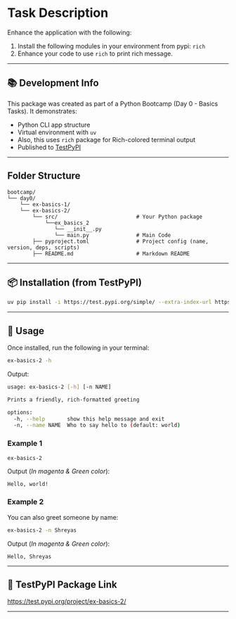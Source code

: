 # Task Description 

Enhance the application with the following:

1. Install the following modules in your environment from pypi: `rich`
2. Enhance your code to use `rich` to print rich message.
---

## 📚 Development Info

This package was created as part of a Python Bootcamp (Day 0 - Basics Tasks). It demonstrates:

- Python CLI app structure
- Virtual environment with `uv`
- Also, this uses `rich` package for Rich-colored terminal output
- Published to [TestPyPI](https://test.pypi.org)

---

## Folder Structure

```
bootcamp/
└── day0/
    └── ex-basics-1/
    └── ex-basics-2/
        └── src/                         # Your Python package
            └──ex_basics_2
               └── __init__.py
               └── main.py               # Main Code
        ├── pyproject.toml               # Project config (name, version, deps, scripts)
        ├── README.md                    # Markdown README 

```

---

## 📦 Installation (from TestPyPI)


```bash
uv pip install -i https://test.pypi.org/simple/ --extra-index-url https://pypi.org/simple ex-basics-2==0.1
```

---

## 🚀 Usage

Once installed, run the following in your terminal:

```bash
ex-basics-2 -h
```

Output:
```bash
usage: ex-basics-2 [-h] [-n NAME]

Prints a friendly, rich-formatted greeting

options:
  -h, --help       show this help message and exit
  -n, --name NAME  Who to say hello to (default: world)
```

### Example 1 


```bash
ex-basics-2
```


Output (_In magenta & Green color_):
```
Hello, world!
```


### Example 2 


You can also greet someone by name:


```bash
ex-basics-2 -n Shreyas
```


Output (_In magenta & Green color_):

```
Hello, Shreyas
```

---

## 🔗 TestPyPI Package Link

https://test.pypi.org/project/ex-basics-2/

---

